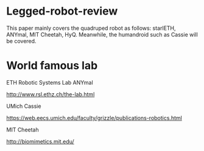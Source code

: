 # Legged-robot-review
This paper mainly covers the quadruped robot as follows: starlETH, ANYmal, MIT Cheetah, HyQ. Meanwhile, the humandroid such as Cassie will be covered.

# World famous lab
ETH Robotic Systems Lab ANYmal

http://www.rsl.ethz.ch/the-lab.html

UMich Cassie

https://web.eecs.umich.edu/faculty/grizzle/publications-robotics.html

MIT Cheetah

http://biomimetics.mit.edu/
